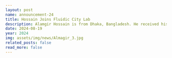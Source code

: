 ```yaml
---
layout: post
name: announcement-24
title: Hossain Joins Fluidic City Lab
description: Alamgir Hossain is from Dhaka, Bangladesh. He received his BSc. in Electrical and Electronic Engineering from <a href="https://www.buet.ac.bd"> Bangladesh University of Engineering and Technology (BUET)</a>. His primary research interest  is in Robotics and AI. In his free time, Alamgir enjoys travelling and roaming around different places, watching movies.
date: 2024-08-19
year: 2024
img: assets/img/news/Almagir_3.jpg
related_posts: false
read_more: false
---
```

